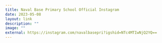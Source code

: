 ```yaml
---
title: Naval Base Primary School Official Instagram
date: 2023-05-08
layout: link
description: ""
image: ""
external: https://instagram.com/navalbasepri?igshid=NTc4MTIwNjQ2YQ==
---
```

